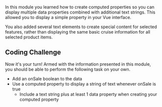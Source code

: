 In this module you learned how to create computed properties so you can display multiple data properties combined with additional text strings. This allowed you to display a simple property in your Vue interface.

You also added several text elements to create special content for selected features, rather than displaying the same basic cruise information for all selected product items.

## Coding Challenge

Now it's your turn! Armed with the information presented in this module, you should be able to perform the following task on your own.

- Add an onSale boolean to the data
- Use a computed property to display a string of text whenever onSale is true
  - Include a text string plus at least 1 data property when creating your computed property